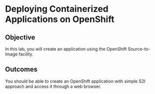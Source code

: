 # Deploying Containerized Applications on OpenShift

## Objective
In this lab, you will create an application using the OpenShift Source-to-Image facility.

## Outcomes
You should be able to create an OpenShift application with simple S2I approach and access it through a web browser.